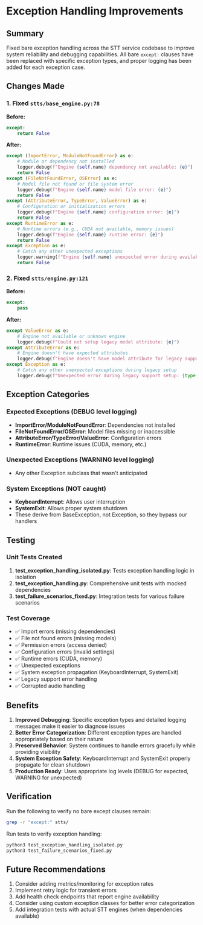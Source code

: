 # Exception Handling Improvements

## Summary
Fixed bare exception handling across the STT service codebase to improve system reliability and debugging capabilities. All bare `except:` clauses have been replaced with specific exception types, and proper logging has been added for each exception case.

## Changes Made

### 1. Fixed `stts/base_engine.py:78`
**Before:**
```python
except:
    return False
```

**After:**
```python
except (ImportError, ModuleNotFoundError) as e:
    # Module or dependency not installed
    logger.debug(f"Engine {self.name} dependency not available: {e}")
    return False
except (FileNotFoundError, OSError) as e:
    # Model file not found or file system error
    logger.debug(f"Engine {self.name} model file error: {e}")
    return False
except (AttributeError, TypeError, ValueError) as e:
    # Configuration or initialization errors
    logger.debug(f"Engine {self.name} configuration error: {e}")
    return False
except RuntimeError as e:
    # Runtime errors (e.g., CUDA not available, memory issues)
    logger.debug(f"Engine {self.name} runtime error: {e}")
    return False
except Exception as e:
    # Catch any other unexpected exceptions
    logger.warning(f"Engine {self.name} unexpected error during availability check: {type(e).__name__}: {e}")
    return False
```

### 2. Fixed `stts/engine.py:121`
**Before:**
```python
except:
    pass
```

**After:**
```python
except ValueError as e:
    # Engine not available or unknown engine
    logger.debug(f"Could not setup legacy model attribute: {e}")
except AttributeError as e:
    # Engine doesn't have expected attributes
    logger.debug(f"Engine doesn't have model attribute for legacy support: {e}")
except Exception as e:
    # Catch any other unexpected exceptions during legacy setup
    logger.debug(f"Unexpected error during legacy support setup: {type(e).__name__}: {e}")
```

## Exception Categories

### Expected Exceptions (DEBUG level logging)
- **ImportError/ModuleNotFoundError**: Dependencies not installed
- **FileNotFoundError/OSError**: Model files missing or inaccessible
- **AttributeError/TypeError/ValueError**: Configuration errors
- **RuntimeError**: Runtime issues (CUDA, memory, etc.)

### Unexpected Exceptions (WARNING level logging)
- Any other Exception subclass that wasn't anticipated

### System Exceptions (NOT caught)
- **KeyboardInterrupt**: Allows user interruption
- **SystemExit**: Allows proper system shutdown
- These derive from BaseException, not Exception, so they bypass our handlers

## Testing

### Unit Tests Created
1. **test_exception_handling_isolated.py**: Tests exception handling logic in isolation
2. **test_exception_handling.py**: Comprehensive unit tests with mocked dependencies
3. **test_failure_scenarios_fixed.py**: Integration tests for various failure scenarios

### Test Coverage
- ✅ Import errors (missing dependencies)
- ✅ File not found errors (missing models)
- ✅ Permission errors (access denied)
- ✅ Configuration errors (invalid settings)
- ✅ Runtime errors (CUDA, memory)
- ✅ Unexpected exceptions
- ✅ System exception propagation (KeyboardInterrupt, SystemExit)
- ✅ Legacy support error handling
- ✅ Corrupted audio handling

## Benefits

1. **Improved Debugging**: Specific exception types and detailed logging messages make it easier to diagnose issues
2. **Better Error Categorization**: Different exception types are handled appropriately based on their nature
3. **Preserved Behavior**: System continues to handle errors gracefully while providing visibility
4. **System Exception Safety**: KeyboardInterrupt and SystemExit properly propagate for clean shutdown
5. **Production Ready**: Uses appropriate log levels (DEBUG for expected, WARNING for unexpected)

## Verification

Run the following to verify no bare except clauses remain:
```bash
grep -r "except:" stts/
```

Run tests to verify exception handling:
```bash
python3 test_exception_handling_isolated.py
python3 test_failure_scenarios_fixed.py
```

## Future Recommendations

1. Consider adding metrics/monitoring for exception rates
2. Implement retry logic for transient errors
3. Add health check endpoints that report engine availability
4. Consider using custom exception classes for better error categorization
5. Add integration tests with actual STT engines (when dependencies available)